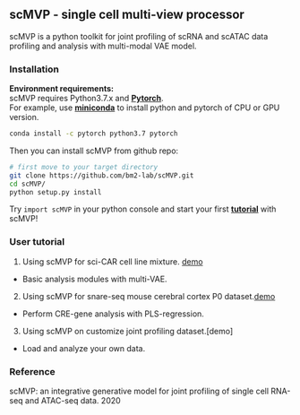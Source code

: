 ## scMVP - single cell multi-view processor

scMVP is a python toolkit for joint profiling of scRNA and scATAC data profiling and analysis
with multi-modal VAE model.

### Installation
**Environment requirements:**<br>
scMVP requires Python3.7.x and [**Pytorch**](http://pytorch.org).<br>
For example, use [**miniconda**](https://conda.io/miniconda.html) to install python and pytorch of CPU or GPU version.
```Bash
conda install -c pytorch python3.7 pytorch
```

Then you can install scMVP from github repo:<br>
```Bash
# first move to your target directory
git clone https://github.com/bm2-lab/scMVP.git
cd scMVP/
python setup.py install
```

Try ```import scMVP``` in your python console and start your first [**tutorial**](demos/scMVP_tutorial.ipynb) with scMVP!

### User tutorial

1. Using scMVP for sci-CAR cell line mixture. [demo](demos/scMVP_tutorial.ipynb)
- Basic analysis modules with multi-VAE.

2. Using scMVP for snare-seq mouse cerebral cortex P0 dataset.[demo](demos/scMVP_regress_tutorial.ipynb)
- Perform CRE-gene analysis with PLS-regression.

3. Using scMVP on customize joint profiling dataset.[demo]
- Load and analyze your own data.

### Reference
scMVP: an integrative generative model for joint profiling of single cell RNA-seq and ATAC-seq data. 2020

